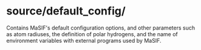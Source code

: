 # source/default_config/
Contains MaSIF's default configuration options, and other parameters such as atom radiuses, the definition of polar hydrogens, 
and the name of environment variables with external programs used by MaSIF.
